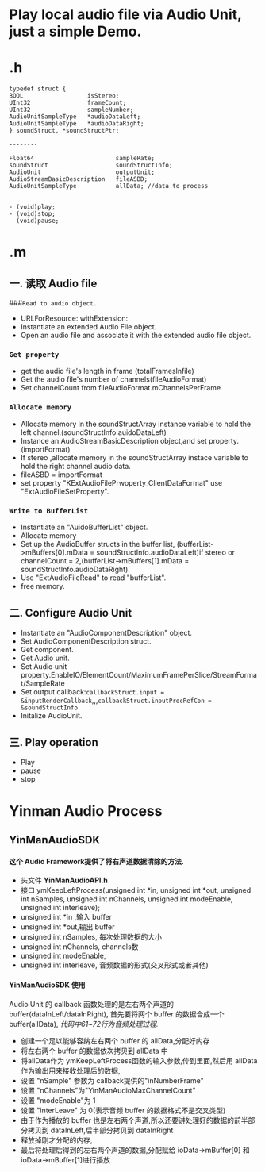 # Play local audio file via Audio Unit, just a simple Demo.
# .h

    typedef struct { 
    BOOL                  isStereo;
    UInt32                frameCount;
    UInt32                sampleNumber;
    AudioUnitSampleType   *audioDataLeft;
    AudioUnitSampleType   *audioDataRight;
    } soundStruct, *soundStructPtr;
    
    --------			

    Float64                       sampleRate;
    soundStruct                   soundStructInfo;
    AudioUnit                     outputUnit;
    AudioStreamBasicDescription   fileASBD;
    AudioUnitSampleType           allData; //data to process


    - (void)play;
    - (void)stop;
    - (void)pause;
    

# .m
## 一. 读取 Audio file

###`Read to audio object.`

*   URLForResource: withExtension:
*   Instantiate an extended Audio File object.
*   Open an audio file and associate it with the extended audio file object.

### `Get property`

*   get the audio file's length in frame (totalFramesInfile)
*   Get the audio file's number of channels(fileAudioFormat)
*   Set channelCount from fileAudioFormat.mChannelsPerFrame

### `Allocate memory`

*   Allocate memory in the soundStructArray instance variable to hold the left channel.(soundStructInfo.auidoDataLeft)
*   Instance an AudioStreamBasicDescription object,and set property.(importFormat)
*   If stereo ,allocate memory in the soundStructArray instace variable to hold the right channel audio data.
*   fileASBD = importFormat
*   set property "KExtAudioFilePrwoperty_ClientDataFormat" use "ExtAudioFileSetProperty".

### `Write to BufferList`

*   Instantiate an "AuidoBufferList" object.
*   Allocate memory
*   Set up the AudioBuffer structs in the buffer list, (bufferList->mBuffers[0].mData = soundStructInfo.audioDataLeft)if stereo or channelCount = 2,(bufferList->mBuffers[1].mData = soundStructInfo.audioDataRight).
*   Use "ExtAudioFileRead" to read "bufferList".
*   free memory.


## 二. Configure Audio Unit

*   Instantiate an "AudioComponentDescription" object.
*   Set AudioComponentDescription struct.
*   Get component.
*   Get Audio unit.
*   Set Audio unit property.EnableIO/ElementCount/MaximumFramePerSlice/StreamFormat/SampleRate
*   Set output callback:`callbackStruct.input = &inputRenderCallback`,,,`callbackStruct.inputProcRefCon = &soundStructInfo`
*   Initalize AudioUnit.


## 三. Play operation
*   Play
*   pause
*   stop


# Yinman Audio Process

## YinManAudioSDK
#### 这个 Audio Framework提供了将右声道数据清除的方法.
* 头文件 **YinManAudioAPI.h**
* 接口 ymKeepLeftProcess(unsigned int *in, unsigned int *out, unsigned int nSamples, unsigned int nChannels, unsigned int modeEnable, unsigned int interleave);
* unsigned int *in ,输入 buffer
* unsigned int *out,输出 buffer
* unsigned int nSamples, 每次处理数据的大小
* unsigned int nChannels, channels数
* unsigned int modeEnable,
* unsigned int interleave, 音频数据的形式(交叉形式或者其他)

#### YinManAudioSDK 使用
Audio Unit 的 callback 函数处理的是左右两个声道的 buffer(dataInLeft/dataInRight), 首先要将两个 buffer 的数据合成一个 buffer(allData), _代码中61~72行为音频处理过程._

* 创建一个足以能够容纳左右两个 buffer 的 allData,分配好内存
* 将左右两个 buffer 的数据依次拷贝到 allData 中
* 将allData作为 ymKeepLeftProcess函数的输入参数,传到里面,然后用 allData 作为输出用来接收处理后的数据,
* 设置 "nSample" 参数为 callback提供的"inNumberFrame"
* 设置 "nChannels"为"YinManAudioMaxChannelCount"
* 设置 "modeEnable"为 1
* 设置 "interLeave" 为  0(表示音频 buffer 的数据格式不是交叉类型)
* 由于作为播放的 buffer 也是左右两个声道,所以还要讲处理好的数据的前半部分拷贝到 dataInLeft,后半部分拷贝到 dataInRight
* 释放掉刚才分配的内存,
* 最后将处理后得到的左右两个声道的数据,分配赋给 ioData->mBuffer[0] 和ioData->mBuffer[1]进行播放



